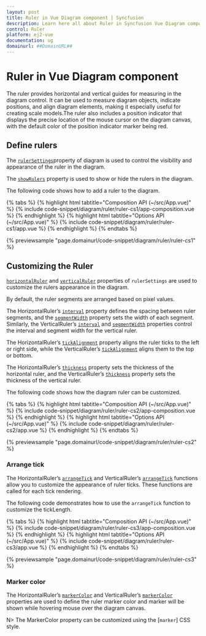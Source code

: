 ```yaml
---
layout: post
title: Ruler in Vue Diagram component | Syncfusion
description: Learn here all about Ruler in Syncfusion Vue Diagram component of Syncfusion Essential JS 2 and more.
control: Ruler 
platform: ej2-vue
documentation: ug
domainurl: ##DomainURL##
---
```


# Ruler in Vue Diagram component

The ruler provides horizontal and vertical guides for measuring in the diagram control. It can be used to measure diagram objects, indicate positions, and align diagram elements, making it especially useful for creating scale models.The ruler also includes a position indicator that displays the precise location of the mouse cursor on the diagram canvas, with the default color of the position indicator marker being red.

## Define rulers


The [`rulerSettings`](https://ej2.syncfusion.com/vue/documentation/api/diagram/rulerSettings/)property of diagram is used to control the visibility and appearance of the ruler in the diagram.


The [`showRulers`](https://ej2.syncfusion.com/vue/documentation/api/diagram/rulerSettings/#showrulers) property is used to show or hide the rulers in the diagram.


The following code shows how to add a ruler to the diagram.

{% tabs %}
{% highlight html tabtitle="Composition API (~/src/App.vue)" %}
{% include code-snippet/diagram/ruler/ruler-cs1/app-composition.vue %}
{% endhighlight %}
{% highlight html tabtitle="Options API (~/src/App.vue)" %}
{% include code-snippet/diagram/ruler/ruler-cs1/app.vue %}
{% endhighlight %}
{% endtabs %}
        
{% previewsample "page.domainurl/code-snippet/diagram/ruler/ruler-cs1" %}

## Customizing the Ruler

[`horizontalRuler`](https://ej2.syncfusion.com/vue/documentation/api/diagram/rulerSettings/#horizontalruler) and [`verticalRuler`](https://ej2.syncfusion.com/vue/documentation/api/diagram/rulerSettings/#verticalruler) properties of `rulerSettings` are used to customize the rulers appearance in the diagram.

By default, the ruler segments are arranged based on pixel values.

The HorizontalRuler’s [`interval`](https://ej2.syncfusion.com/vue/documentation/api/diagram/diagramRuler/#interval) property defines the spacing between ruler segments, and the [`segmentWidth`](https://ej2.syncfusion.com/vue/documentation/api/diagram/diagramRuler/#segmentwidth) property sets the width of each segment. Similarly, the VerticalRuler’s  [`interval`](https://ej2.syncfusion.com/vue/documentation/api/diagram/diagramRuler/#interval) and [`segmentWidth`](https://ej2.syncfusion.com/vue/documentation/api/diagram/diagramRuler/#segmentwidth) properties control the interval and segment width for the vertical ruler.

The HorizontalRuler’s [`tickAlignment`](https://ej2.syncfusion.com/vue/documentation/api/diagram/diagramRuler/#tickalignment) property aligns the ruler ticks to the left or right side, while the VerticalRuler’s  [`tickAlignment`](https://ej2.syncfusion.com/vue/documentation/api/diagram/diagramRuler/#tickalignment) aligns them to the top or bottom.

The HorizontalRuler’s [`thickness`](https://ej2.syncfusion.com/vue/documentation/api/diagram/diagramRuler/#thickness) property sets the thickness of the horizontal ruler, and the VerticalRuler’s [`thickness`](https://ej2.syncfusion.com/vue/documentation/api/diagram/diagramRuler/#thickness) property sets the thickness of the vertical ruler.

The following code shows how the diagram ruler can be customized.

{% tabs %}
{% highlight html tabtitle="Composition API (~/src/App.vue)" %}
{% include code-snippet/diagram/ruler/ruler-cs2/app-composition.vue %}
{% endhighlight %}
{% highlight html tabtitle="Options API (~/src/App.vue)" %}
{% include code-snippet/diagram/ruler/ruler-cs2/app.vue %}
{% endhighlight %}
{% endtabs %}

{% previewsample "page.domainurl/code-snippet/diagram/ruler/ruler-cs2" %}

### Arrange tick

The HorizontalRuler’s [`arrangeTick`](https://ej2.syncfusion.com/vue/documentation/api/diagram/diagramRuler/#arrangetick) and VerticalRuler’s [`arrangeTick`](https://ej2.syncfusion.com/vue/documentation/api/diagram/diagramRuler/#arrangetick) functions allow you to customize the appearance of ruler ticks. These functions are called for each tick rendering.

The following code demonstrates how to use the `arrangeTick` function to customize the tickLength.

{% tabs %}
{% highlight html tabtitle="Composition API (~/src/App.vue)" %}
{% include code-snippet/diagram/ruler/ruler-cs3/app-composition.vue %}
{% endhighlight %}
{% highlight html tabtitle="Options API (~/src/App.vue)" %}
{% include code-snippet/diagram/ruler/ruler-cs3/app.vue %}
{% endhighlight %}
{% endtabs %}

{% previewsample "page.domainurl/code-snippet/diagram/ruler/ruler-cs3" %}

### Marker color

The HorizontalRuler’s [`markerColor`](https://ej2.syncfusion.com/vue/documentation/api/diagram/diagramRuler/#markercolor) and VerticalRuler’s [`markerColor`](https://ej2.syncfusion.com/vue/documentation/api/diagram/diagramRuler/#markercolor) properties are used to define the ruler marker color and marker will be shown while hovering mouse over the diagram canvas.

N> The MarkerColor property can be customized using the [`marker`] CSS style.
